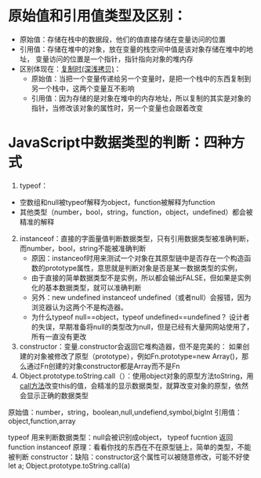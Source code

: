 # 原始值和引用值类型及区别：
* 原始值：存储在栈中的数据段，他们的值直接存储在变量访问的位置
* 引用值：存储在堆中的对象，放在变量的栈空间中值是该对象存储在堆中的地址，
	变量访问的位置是一个指针，指针指向对象的堆内存
* 区别体现在：[复制时(深浅拷贝)](../手撕代码/递归深拷贝.js)：
  * 原始值：当把一个变量传递给另一个变量时，是把一个栈中的东西复制到另一个栈中，这两个变量互不影响
  * 引用值：因为存储的是对象在堆中的内存地址，所以复制的其实是对象的指针，当修改该对象的属性时，另一个变量也会跟着改变
# JavaScript中数据类型的判断：四种方式
1. typeof：
  * 空数组和null被typeof解释为object，function被解释为function
  * 其他类型（number，bool，string，function，object，undefined）都会被精准的解释
2. instanceof：直接的字面量值判断数据类型，只有引用数据类型被准确判断，而number，bool，string不能被准确判断
   * 原因：instanceof时用来测试一个对象在其原型链中是否存在一个构造函数的prototype属性，意思就是判断对象是否是某一数据类型的实例，
   * 由于直接的简单数据类型不是实例，所以都会输出FALSE，但如果是实例化的基本数据类型，就可以准确判断
   * 另外：new undefined instanceof undefined（或者null）会报错，因为浏览器认为这两个不是构造器。
   * 为什么typeof null==object，typeof undefined==undefined？
		设计者的失误，早期准备将null的类型改为null，但是已经有大量网网站使用了，所有一直没有更改
3. constructor：变量.constructor会返回它堆构造器，但不是完美的：
		如果创建的对象被修改了原型（prototype），例如Fn.prototype=new Array()，那么通过Fn创建的对象constructor都是Array而不是Fn
4. Object.prototype.toString.call（）：使用object对象的原型方法toString，用[call方法](../手撕代码/bind、call、apply.js)改变this的值，会精准的显示数据类型，就算改变对象的原型，依然会显示正确的数据类型
  


原始值：number，string，boolean,null,undefiend,symbol,bigInt
引用值：object,function,array

typeof 用来判断数据类型：null会被识别成object，
                        typeof fucntion 返回function
instanceof 原理：看看你找的东西在不在原型链上，简单的类型，不能被判断
constructor：缺陷：constructor这个属性可以被随意修改，可能不好使
let a;
Object.prototype.toString.call(a)



